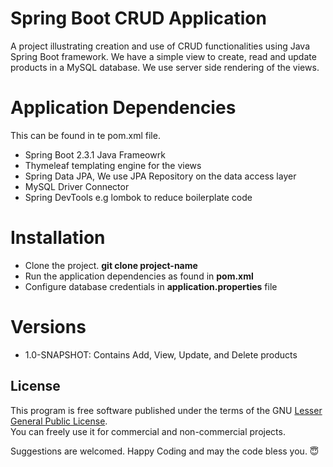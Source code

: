 # Spring Boot CRUD Application
A project illustrating creation and use of CRUD functionalities using Java Spring Boot framework.
We have a simple view to create, read and update products in a MySQL database. We use server side
rendering of the views.

# Application Dependencies
This can be found in te pom.xml file.

* Spring Boot 2.3.1 Java Frameowrk <br/>
* Thymeleaf templating engine for the views <br/>
* Spring Data JPA, We use JPA Repository on the data access layer <br/>
* MySQL Driver Connector <br/>
* Spring DevTools e.g lombok to reduce boilerplate code

# Installation
* Clone the project.  **git clone project-name**  <br/>
* Run the application dependencies as found in **pom.xml** <br/>
* Configure database credentials in **application.properties** file<br/>

# Versions

* 1.0-SNAPSHOT: Contains Add, View, Update, and Delete products

## License
This program is free software published under the terms of the GNU [Lesser General Public License](http://www.gnu.org/copyleft/lesser.html). <br/>
You can freely use it for commercial and non-commercial projects.

Suggestions are welcomed. Happy Coding and may the code bless you. 😇


